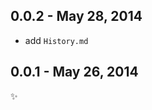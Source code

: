 
0.0.2 - May 28, 2014
--------------------
* add `History.md`

0.0.1 - May 26, 2014
--------------------
:sparkles: